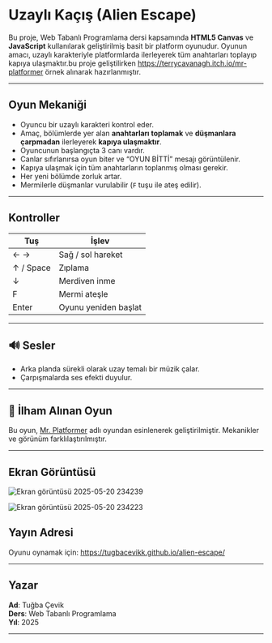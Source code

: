# Uzaylı Kaçış (Alien Escape)

Bu proje, Web Tabanlı Programlama dersi kapsamında **HTML5 Canvas** ve **JavaScript** kullanılarak geliştirilmiş basit bir platform oyunudur. Oyunun amacı, uzaylı karakteriyle platformlarda ilerleyerek tüm anahtarları toplayıp kapıya ulaşmaktır.bu proje geliştilirken https://terrycavanagh.itch.io/mr-platformer örnek alınarak hazırlanmıştır.

---

##  Oyun Mekaniği

- Oyuncu bir uzaylı karakteri kontrol eder.
- Amaç, bölümlerde yer alan **anahtarları toplamak** ve **düşmanlara çarpmadan** ilerleyerek **kapıya ulaşmaktır**.
- Oyuncunun başlangıçta 3 canı vardır.
- Canlar sıfırlanırsa oyun biter ve “OYUN BİTTİ” mesajı görüntülenir.
- Kapıya ulaşmak için tüm anahtarların toplanmış olması gerekir.
- Her yeni bölümde zorluk artar.
- Mermilerle düşmanlar vurulabilir (`F` tuşu ile ateş edilir).

---

##  Kontroller

| Tuş        | İşlev               |
|------------|---------------------|
| ← →        | Sağ / sol hareket   |
| ↑ / Space  | Zıplama             |
| ↓          | Merdiven inme       |
| F          | Mermi ateşle        |
| Enter      | Oyunu yeniden başlat|

---

## 🔊 Sesler

- Arka planda sürekli olarak uzay temalı bir müzik çalar.
- Çarpışmalarda ses efekti duyulur.

---


## 🧩 İlham Alınan Oyun

Bu oyun, [Mr. Platformer](https://terrycavanagh.itch.io/mr-platformer) adlı oyundan esinlenerek geliştirilmiştir. Mekanikler ve görünüm farklılaştırılmıştır.

---



##  Ekran Görüntüsü


![Ekran görüntüsü 2025-05-20 234239](https://github.com/user-attachments/assets/2a0b694d-dfdd-4853-9d45-63cef621773a)

![Ekran görüntüsü 2025-05-20 234223](https://github.com/user-attachments/assets/5f0df6c3-27b5-48d1-a926-cbb336c9b76d)


##  Yayın Adresi

Oyunu oynamak için:
https://tugbacevikk.github.io/alien-escape/

---

##  Yazar

**Ad**: Tuğba Çevik  
**Ders**: Web Tabanlı Programlama  
**Yıl**: 2025

---



